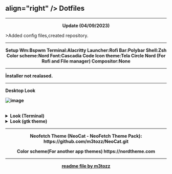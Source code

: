  align="right" /> Dotfiles 
-------------------------------------------------------------------------
--------------------------------------------------------------------------

<p align="center"> <b>Update (04/09/2023)</b></p>
>Added config files,created repository.

--------------------------------------------------------------------------
<p align="center"> <b>Setup
Wm:Bspwm
Terminal:Alacritty
Launcher:Rofi
Bar:Polybar
Shell:Zsh
Color scheme:Nord
Font:Cascadia Code
Icon theme:Tela Circle Nord (For Rofi and File manager)
Compositor:None

--------------------------------------------------------------------------

İnstaller not realased.

--------------------------------------------------------------------------

Desktop Look<br>

![image](https://github.com/eterna8/dotfiles/assets/139211439/2817ea64-8f6d-4a15-a01f-e4423916b425)


<br/>
</details>

<details>
<summary> Look (Terminal) </summary> 

![image](https://github.com/eterna8/bspwmdots/assets/139211439/7e3ec95b-2dcc-48d2-8ffb-01cc6e6f2ae8)



</details>

<details>
<summary> Look (gtk theme) </summary>
 
![image](https://github.com/eterna8/bspwmdots/assets/139211439/1d11939c-fb43-4f27-8b47-a878253e7553)


</details>

--------------------------------------------------------------------------
<p align="center">Neofetch Theme (NeoCat - NeoFetch Theme Pack): https://github.com/m3tozz/NeoCat.git</p>

<p align="center">Color scheme(For another app themes) https://nordtheme.com</p>

--------------------------------------------------------------------------
<p align="center"><a href="https://github.com/m3tozz">readme file by m3tozz</a>
